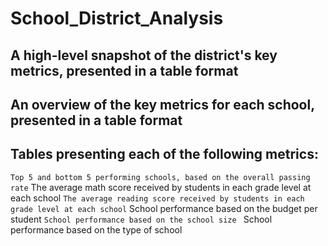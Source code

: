 # School_District_Analysis

## A high-level snapshot of the district's key metrics, presented in a table format

## An overview of the key metrics for each school, presented in a table format

## Tables presenting each of the following metrics:
` Top 5 and bottom 5 performing schools, based on the overall passing rate
` The average math score received by students in each grade level at each school
` The average reading score received by students in each grade level at each school
` School performance based on the budget per student
` School performance based on the school size 
` School performance based on the type of school
